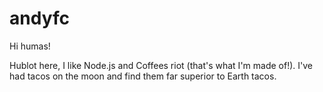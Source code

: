 # andyfc

Hi humas!

Hublot here, I like Node.js and Coffees riot (that's what I'm made of!).
I've had tacos on the moon and find them far superior to Earth tacos.
